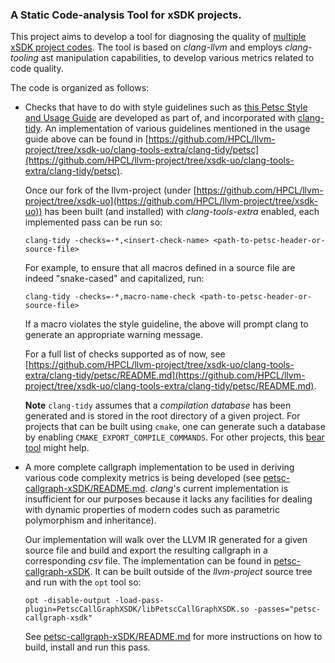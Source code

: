 ### A Static Code-analysis Tool for xSDK projects. 

This project aims to develop a tool for diagnosing the quality of [multiple xSDK project codes](https://github.com/xsdk-project/xsdk-community-policies). The tool is based on *clang-llvm* and employs *clang-tooling* ast manipulation capabilities, to develop various metrics related to code quality. 

The code is organized as follows: 
*   Checks that have to do with style guidelines such as [this Petsc Style and Usage Guide](https://petsc.org/release/developers/style/) are developed as part of, and incorporated with [clang-tidy](https://clang.llvm.org/extra/clang-tidy/checks/list.html). An implementation of various guidelines mentioned in the usage guide above can be found in [https://github.com/HPCL/llvm-project/tree/xsdk-uo/clang-tools-extra/clang-tidy/petsc](https://github.com/HPCL/llvm-project/tree/xsdk-uo/clang-tools-extra/clang-tidy/petsc). 

    Once our fork of the llvm-project (under [https://github.com/HPCL/llvm-project/tree/xsdk-uo](https://github.com/HPCL/llvm-project/tree/xsdk-uo)) has been built (and installed) with *clang-tools-extra* enabled, each implemented pass can be run so: 
    ```
    clang-tidy -checks=-*,<insert-check-name> <path-to-petsc-header-or-source-file>
    ```
    For example, to ensure that all macros defined in a source file are indeed "snake-cased" and capitalized, run: 
    ```
    clang-tidy -checks=-*,macro-name-check <path-to-petsc-header-or-source-file>
    ```
    If a macro violates the style guideline, the above will prompt clang to generate an appropriate warning message.

    For a full list of checks supported as of now, see [https://github.com/HPCL/llvm-project/tree/xsdk-uo/clang-tools-extra/clang-tidy/petsc/README.md](https://github.com/HPCL/llvm-project/tree/xsdk-uo/clang-tools-extra/clang-tidy/petsc/README.md). 

    **Note** `clang-tidy` assumes that a *compilation database* has been generated and is stored in the root directory of a given project. For projects that can be built using `cmake`, one can generate such a database by enabling `CMAKE_EXPORT_COMPILE_COMMANDS`. For other projects, this [bear tool](https://github.com/rizsotto/Bear) might help.

*   A more complete callgraph implementation to be used in deriving various code complexity metrics is being developed (see [petsc-callgraph-xSDK/README.md](petsc-callgraph-xSDK/README.md). *clang*'s current implementation is insufficient 
    for our purposes because it lacks any facilities for dealing with dynamic properties of modern codes such as parametric polymorphism and inheritance). 
    
    Our implementation will walk over the LLVM IR generated for a given source file and build and export the resulting callgraph in a corresponding *csv* file. The implementation can be found in [petsc-callgraph-xSDK](petsc-callgraph-xSDK). It can be built outside of the *llvm-project* source tree and run with the `opt` tool so: 
    ```
    opt -disable-output -load-pass-plugin=PetscCallGraphXSDK/libPetscCallGraphXSDK.so -passes="petsc-callgraph-xsdk"
    ```
    See [petsc-callgraph-xSDK/README.md](petsc-callgraph-xSDK/README.md) for more instructions on how to build, install and run this pass. 
